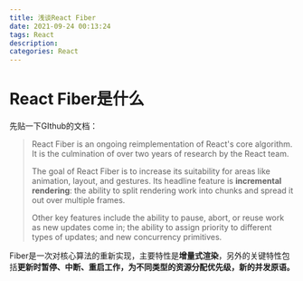 ```yaml
---
title: 浅谈React Fiber
date: 2021-09-24 00:13:24
tags: React
description:
categories: React
---
```


# React Fiber是什么

先贴一下GIthub的文档：

> React Fiber is an ongoing reimplementation of React's core algorithm. It is the culmination of over two years of research by the React team.
>
> The goal of React Fiber is to increase its suitability for areas like animation, layout, and gestures. Its headline feature is **incremental rendering**: the ability to split rendering work into chunks and spread it out over multiple frames.
>
> Other key features include the ability to pause, abort, or reuse work as new updates come in; the ability to assign priority to different types of updates; and new concurrency primitives.

Fiber是一次对核心算法的重新实现，主要特性是**增量式渲染**，另外的关键特性包括**更新时暂停、中断、重启工作，为不同类型的资源分配优先级，新的并发原语。**

